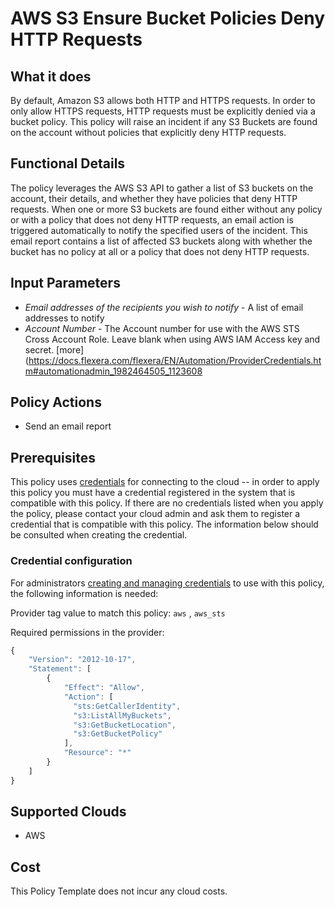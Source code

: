# AWS S3 Ensure Bucket Policies Deny HTTP Requests

## What it does

By default, Amazon S3 allows both HTTP and HTTPS requests. In order to only allow HTTPS requests, HTTP requests must be explicitly denied via a bucket policy. This policy will raise an incident if any S3 Buckets are found on the account without policies that explicitly deny HTTP requests.

## Functional Details

The policy leverages the AWS S3 API to gather a list of S3 buckets on the account, their details, and whether they have policies that deny HTTP requests. When one or more S3 buckets are found either without any policy or with a policy that does not deny HTTP requests, an email action is triggered automatically to notify the specified users of the incident. This email report contains a list of affected S3 buckets along with whether the bucket has no policy at all or a policy that does not deny HTTP requests.

## Input Parameters

- *Email addresses of the recipients you wish to notify* - A list of email addresses to notify
- *Account Number* - The Account number for use with the AWS STS Cross Account Role.  Leave blank when using AWS IAM Access key and secret. [more](https://docs.flexera.com/flexera/EN/Automation/ProviderCredentials.htm#automationadmin_1982464505_1123608

## Policy Actions

- Send an email report

## Prerequisites

This policy uses [credentials](https://docs.flexera.com/flexera/EN/Automation/ManagingCredentialsExternal.htm) for connecting to the cloud -- in order to apply this policy you must have a credential registered in the system that is compatible with this policy. If there are no credentials listed when you apply the policy, please contact your cloud admin and ask them to register a credential that is compatible with this policy. The information below should be consulted when creating the credential.

### Credential configuration

For administrators [creating and managing credentials](https://docs.flexera.com/flexera/EN/Automation/ManagingCredentialsExternal.htm) to use with this policy, the following information is needed:

Provider tag value to match this policy: `aws` , `aws_sts`

Required permissions in the provider:

```javascript
{
    "Version": "2012-10-17",
    "Statement": [
        {
            "Effect": "Allow",
            "Action": [
              "sts:GetCallerIdentity",
              "s3:ListAllMyBuckets",
              "s3:GetBucketLocation",
              "s3:GetBucketPolicy"
            ],
            "Resource": "*"
        }
    ]
}
```

## Supported Clouds

- AWS

## Cost

This Policy Template does not incur any cloud costs.

